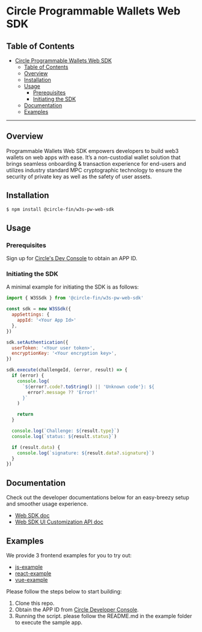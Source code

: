 # Circle Programmable Wallets Web SDK

## Table of Contents

- [Circle Programmable Wallets Web SDK](#circle-programmable-wallets-web-sdk)
  - [Table of Contents](#table-of-contents)
  - [Overview](#overview)
  - [Installation](#installation)
  - [Usage](#usage)
    - [Prerequisites](#prerequisites)
    - [Initiating the SDK](#initiating-the-sdk)
  - [Documentation](#documentation)
  - [Examples](#examples)

---

## Overview

Programmable Wallets Web SDK empowers developers to build web3 wallets on web apps with ease. It’s a non-custodial wallet solution that brings seamless onboarding & transaction experience for end-users and utilizes industry standard MPC cryptographic technology to ensure the security of private key as well as the safety of user assets.

## Installation

```bash
$ npm install @circle-fin/w3s-pw-web-sdk
```

## Usage

### Prerequisites

Sign up for [Circle's Dev Console](https://developers.circle.com/w3s/docs/circle-developer-account) to obtain an APP ID.

### Initiating the SDK

A minimal example for initiating the SDK is as follows:

```jsx
import { W3SSdk } from '@circle-fin/w3s-pw-web-sdk'

const sdk = new W3SSdk({
  appSettings: {
    appId: '<Your App Id>'
  },
})

sdk.setAuthentication({
  userToken: '<Your user token>',
  encryptionKey: '<Your encryption key>',
})

sdk.execute(challengeId, (error, result) => {
  if (error) {
    console.log(
      `${error?.code?.toString() || 'Unknown code'}: ${
        error?.message ?? 'Error!'
      }`
    )

    return
  }

  console.log(`Challenge: ${result.type}`)
  console.log(`status: ${result.status}`)

  if (result.data) {
    console.log(`signature: ${result.data?.signature}`)
  }
})
```

## Documentation

Check out the developer documentations below for an easy-breezy setup and smoother usage experience.

- [Web SDK doc](https://developers.circle.com/w3s/docs/web)
- [Web SDK UI Customization API doc](https://developers.circle.com/w3s/docs/web-sdk-ui-customizations)

## Examples

We provide 3 frontend examples for you to try out:

- [js-example](https://github.com/circlefin/w3s-pw-web-sdk/tree/master/examples/js-example)
- [react-example](https://github.com/circlefin/w3s-pw-web-sdk/tree/master/examples/react-example)
- [vue-example](https://github.com/circlefin/w3s-pw-web-sdk/tree/master/examples/vue-example)

Please follow the steps below to start building:

1. Clone this repo.
2. Obtain the APP ID from [Circle Developer Console](https://console.circle.com/).
3. Running the script. please follow the README.md in the example folder to execute the sample app.
